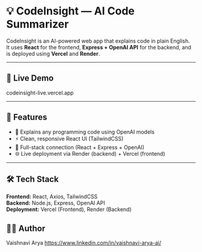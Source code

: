 # 💡 CodeInsight — AI Code Summarizer

CodeInsight is an AI-powered web app that explains code in plain English.  
It uses **React** for the frontend, **Express + OpenAI API** for the backend, and is deployed using **Vercel** and **Render**.

---

## 🚀 Live Demo

codeinsight-live.vercel.app

---

## 🧠 Features

- 🧩 Explains any programming code using OpenAI models  
- ⚡ Clean, responsive React UI (TailwindCSS)  
- 🔗 Full-stack connection (React + Express + OpenAI)  
- 🌐 Live deployment via Render (backend) + Vercel (frontend)

---

## 🛠️ Tech Stack

**Frontend:** React, Axios, TailwindCSS  
**Backend:** Node.js, Express, OpenAI API  
**Deployment:** Vercel (Frontend), Render (Backend)

## 👩‍💻 Author

Vaishnavi Arya https://www.linkedin.com/in/vaishnavi-arya-ai/

